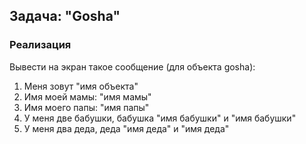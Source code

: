 ## Задача: "Gosha" 

### Реализация
Вывести на экран такое сообщение (для объекта gosha):
1. Меня зовут "имя объекта"
2. Имя моей мамы: "имя мамы"
3. Имя моего папы: "имя папы"
4. У меня две бабушки, бабушка "имя бабушки" и "имя бабушки"
5. У меня два деда, деда "имя деда" и "имя деда"
